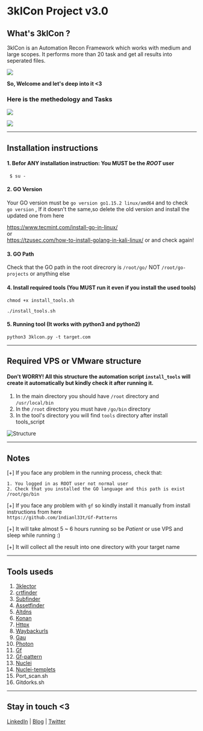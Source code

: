 # 3klCon Project v3.0

## What's 3klCon ? 
3klCon is an Automation Recon Framework which works with medium and large scopes. 
It performs more than 20 task and get all results into seperated files. 

![](https://github.com/eslam3kl/3klCon/blob/v3/Results.png)

**So, Welcome and let's deep into it <3**

### Here is the methedology and Tasks
![](https://github.com/eslam3kl/3klCon/blob/v2.0/3klcon-MEthedology.png)


![](https://github.com/eslam3kl/3klCon/blob/v3/start.png)


----------------------------------------
## Installation instructions

#### 1. Befor ANY installation instruction: You MUST be the _ROOT_ user
`  $ su - `



#### 2. GO Version 
Your GO version must be `go version go1.15.2 linux/amd64` and to check 
` go version` , If it doesn't the same,so delete the old version and install the updated one from here 

https://www.tecmint.com/install-go-in-linux/
\
or 
\
https://tzusec.com/how-to-install-golang-in-kali-linux/
or 
and check again! 


#### 3. GO Path
Check that the GO path in the root direcrory is
`/root/go/` 
NOT
`/root/go-projects` or anything else 



#### 4. Install required tools (You MUST run it even if you install the used tools) 

` chmod +x install_tools.sh `

` ./install_tools.sh ` 



#### 5. Running tool (It works with python3 and python2)

` python3 3klcon.py -t target.com ` 

----------------------------------------

## Required VPS or VMware structure 

#### Don't WORRY! All this structure the automation script `install_tools` will create it automatically but kindly check it after running it.  

1. In the main directory you should have `/root` directory and `/usr/local/bin`
2. In the `/root` directory you must have `/go/bin` directory
3. In the tool's directory you will find `tools` directory after install tools_script 

![Structure](https://github.com/eslam3kl/3klCon/blob/v2.0/structure.png)

----------------------------------------
## Notes
[+] If you face any problem in the running process, check that: 
    
    1. You logged in as ROOT user not normal user 
    2. Check that you installed the GO language and this path is exist /root/go/bin  
   
[+] If you face any problem with `gf` so kindly install it manually from install instructions from here 
   \
   `https://github.com/1ndianl33t/Gf-Patterns`
  
[+] It will take almost 5 ~ 6 hours running so be _Patient_ or use VPS and sleep while running :) 

[+] It will collect all the result into one directory with your target name 

----------------------------------------
## Tools useds
1. [3klector](https://github.com/eslam3kl/3klector)
2. [crtfinder](https://github.com/eslam3kl/crtfinder)
3. [Subfinder](https://github.com/projectdiscovery/subfinder)
4. [Assetfinder](https://github.com/tomnomnom/assetfinder)
5. [Altdns](https://github.com/infosec-au/altdns)
6. [Konan](https://github.com/m4ll0k/Konan)
7. [Httpx](https://github.com/projectdiscovery/httpx)
8. [Waybackurls](https://github.com/tomnomnom/waybackurls)
9. [Gau](https://github.com/lc/gau)
10. [Photon](https://github.com/s0md3v/Photon)
11. [Gf](https://github.com/tomnomnom/gf)
12. [Gf-pattern](https://github.com/1ndianl33t/Gf-Patterns)
13. [Nuclei](https://github.com/projectdiscovery/nuclei)
14. [Nuclei-templets](https://github.com/projectdiscovery/nuclei-templates)
15. Port_scan.sh 
16. Gitdorks.sh 

----------------------------------------
## Stay in touch <3 
[LinkedIn](https://www.linkedin.com/in/eslam-akl-6b998614a/) | [Blog](https://eslam3kl.medium.com/)  |  [Twitter](https://twitter.com/eslam3kll)
